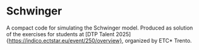 # Schwinger
A compact code for simulating the Schwinger model. Produced as solution of the exercises for students at [DTP Talent 2025]{https://indico.ectstar.eu/event/250/overview}, organized by ETC* Trento.
